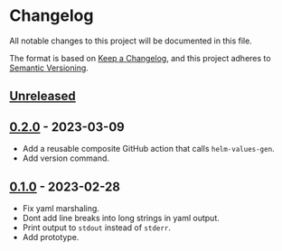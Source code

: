# Changelog

All notable changes to this project will be documented in this file.

The format is based on [Keep a Changelog](https://keepachangelog.com/en/1.0.0/),
and this project adheres to [Semantic Versioning](https://semver.org/spec/v2.0.0.html).



## [Unreleased]

## [0.2.0] - 2023-03-09

- Add a reusable composite GitHub action that calls `helm-values-gen`. 
- Add version command.

## [0.1.0] - 2023-02-28

- Fix yaml marshaling.
- Dont add line breaks into long strings in yaml output.
- Print output to `stdout` instead of `stderr`.
- Add prototype.


[Unreleased]: https://github.com/giantswarm/helm-values-gen/compare/v0.2.0...HEAD
[0.2.0]: https://github.com/giantswarm/helm-values-gen/compare/v0.1.0...v0.2.0
[0.1.0]: https://github.com/giantswarm/helm-values-gen/releases/tag/v0.1.0
